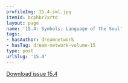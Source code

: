 ```yaml
---
profileImg: 15.4-sml.jpg
itemId: bcphbr7xrtd
layout: page
name: '15.4: Symbols: Language of the Soul'
tags:
- hasAuthor: dreamnetwork
- hasTag: dream-network-volume-15
type: post
urlSlug: '15.4'
---
```

<a href="../files/pdfs/Volume_15/15.4-Dream-Network-Vol-15-No-4.pdf" download="">Download issue 15.4</a>